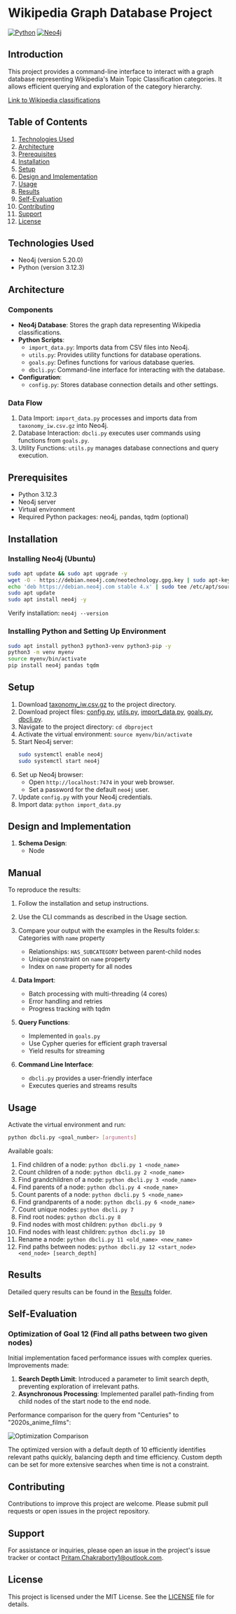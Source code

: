 # Wikipedia Graph Database Project

[![Python](https://img.shields.io/badge/Python-3.12.x-yellow?style=flat&logo=python&logoColor=blue&logoSize=auto&link=https%3A%2F%2Fwww.python.org%2F)](https://www.python.org/)
[![Neo4j](https://img.shields.io/badge/Neo4j-5.20.x-black?style=flat&logo=neo4j&logoColor=blue&logoSize=auto&labelColor=white&link=https%3A%2F%2Fneo4j.com%2F)](https://neo4j.com/)



## Introduction

This project provides a command-line interface to interact with a graph database representing Wikipedia's Main Topic Classification categories. It allows efficient querying and exploration of the category hierarchy.

[Link to Wikipedia classifications](https://en.wikipedia.org/wiki/Category:Main_topic_classifications)

## Table of Contents

1. [Technologies Used](#technologies-used)
2. [Architecture](#architecture)
3. [Prerequisites](#prerequisites)
4. [Installation](#installation)
5. [Setup](#setup)
6. [Design and Implementation](#design-and-implementation)
7. [Usage](#usage)
8. [Results](#results)
9. [Self-Evaluation](#self-evaluation)
10. [Contributing](#contributing)
11. [Support](#support)
12. [License](#license)

## Technologies Used

- Neo4j (version 5.20.0)
- Python (version 3.12.3)

## Architecture

### Components

- **Neo4j Database**: Stores the graph data representing Wikipedia classifications.
- **Python Scripts**:
  - `import_data.py`: Imports data from CSV files into Neo4j.
  - `utils.py`: Provides utility functions for database operations.
  - `goals.py`: Defines functions for various database queries.
  - `dbcli.py`: Command-line interface for interacting with the database.
- **Configuration**:
  - `config.py`: Stores database connection details and other settings.

### Data Flow

1. Data Import: `import_data.py` processes and imports data from `taxonomy_iw.csv.gz` into Neo4j.
2. Database Interaction: `dbcli.py` executes user commands using functions from `goals.py`.
3. Utility Functions: `utils.py` manages database connections and query execution.

## Prerequisites

- Python 3.12.3
- Neo4j server
- Virtual environment
- Required Python packages: neo4j, pandas, tqdm (optional)

## Installation

### Installing Neo4j (Ubuntu)

```bash
sudo apt update && sudo apt upgrade -y
wget -O - https://debian.neo4j.com/neotechnology.gpg.key | sudo apt-key add -
echo 'deb https://debian.neo4j.com stable 4.x' | sudo tee /etc/apt/sources.list.d/neo4j.list
sudo apt update
sudo apt install neo4j -y
```

Verify installation: `neo4j --version`

### Installing Python and Setting Up Environment

```bash
sudo apt install python3 python3-venv python3-pip -y
python3 -m venv myenv
source myenv/bin/activate
pip install neo4j pandas tqdm
```

## Setup

1. Download [taxonomy_iw.csv.gz](taxonomy_iw.csv.gz) to the project directory.
2. Download project files: [config.py](src/config.py), [utils.py](src/utils.py), [import_data.py](src/import_data.py), [goals.py](src/goals.py), [dbcli.py](src/dbcli.py).
3. Navigate to the project directory: `cd dbproject`
4. Activate the virtual environment: `source myenv/bin/activate`
5. Start Neo4j server:
   ```bash
   sudo systemctl enable neo4j
   sudo systemctl start neo4j
   ```
6. Set up Neo4j browser:
   - Open `http://localhost:7474` in your web browser.
   - Set a password for the default `neo4j` user.
7. Update `config.py` with your Neo4j credentials.
8. Import data: `python import_data.py`

## Design and Implementation

1. **Schema Design**:
   - Node

## Manual

To reproduce the results:

1. Follow the installation and setup instructions.
2. Use the CLI commands as described in the Usage section.
3. Compare your output with the examples in the Results folder.s: Categories with `name` property

   - Relationships: `HAS_SUBCATEGORY` between parent-child nodes
   - Unique constraint on `name` property
   - Index on `name` property for all nodes

4. **Data Import**:

   - Batch processing with multi-threading (4 cores)
   - Error handling and retries
   - Progress tracking with tqdm

5. **Query Functions**:

   - Implemented in `goals.py`
   - Use Cypher queries for efficient graph traversal
   - Yield results for streaming

6. **Command Line Interface**:
   - `dbcli.py` provides a user-friendly interface
   - Executes queries and streams results

## Usage

Activate the virtual environment and run:

```bash
python dbcli.py <goal_number> [arguments]
```

Available goals:

1. Find children of a node: `python dbcli.py 1 <node_name>`
2. Count children of a node: `python dbcli.py 2 <node_name>`
3. Find grandchildren of a node: `python dbcli.py 3 <node_name>`
4. Find parents of a node: `python dbcli.py 4 <node_name>`
5. Count parents of a node: `python dbcli.py 5 <node_name>`
6. Find grandparents of a node: `python dbcli.py 6 <node_name>`
7. Count unique nodes: `python dbcli.py 7`
8. Find root nodes: `python dbcli.py 8`
9. Find nodes with most children: `python dbcli.py 9`
10. Find nodes with least children: `python dbcli.py 10`
11. Rename a node: `python dbcli.py 11 <old_name> <new_name>`
12. Find paths between nodes: `python dbcli.py 12 <start_node> <end_node> [search_depth]`

## Results

Detailed query results can be found in the [Results](Results) folder.

## Self-Evaluation

### Optimization of Goal 12 (Find all paths between two given nodes)

Initial implementation faced performance issues with complex queries. Improvements made:

1. **Search Depth Limit**: Introduced a parameter to limit search depth, preventing exploration of irrelevant paths.
2. **Asynchronous Processing**: Implemented parallel path-finding from child nodes of the start node to the end node.

Performance comparison for the query from "Centuries" to "2020s_anime_films":

![Optimization Comparison](Optimization-Comparison.png)

The optimized version with a default depth of 10 efficiently identifies relevant paths quickly, balancing depth and time efficiency. Custom depth can be set for more extensive searches when time is not a constraint.

## Contributing

Contributions to improve this project are welcome. Please submit pull requests or open issues in the project repository.

## Support

For assistance or inquiries, please open an issue in the project's issue tracker or contact [Pritam.Chakraborty1@outlook.com](mailto:Pritam.Chakraborty1@outlook.com).

## License

This project is licensed under the MIT License. See the [LICENSE](LICENSE) file for details.
